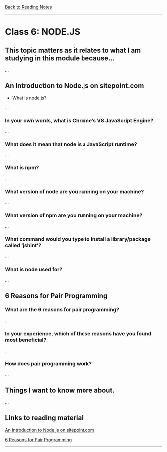 [Back to Reading Notes](./README.md)

---

# Class 6: NODE.JS

## This topic matters as it relates to what I am studying in this module because...

...

## An Introduction to Node.js on sitepoint.com

- What is node.js?

 ...

### In your own words, what is Chrome’s V8 JavaScript Engine?

 ...

### What does it mean that node is a JavaScript runtime?

 ...
 
### What is npm?

 ...

### What version of node are you running on your machine?

 ...

### What version of npm are you running on your machine?

 ...
 
### What command would you type to install a library/package called ‘jshint’?

 ...

### What is node used for?

 ...

## 6 Reasons for Pair Programming

### What are the 6 reasons for pair programming?

 ...

### In your experience, which of these reasons have you found most beneficial?

 ...

### How does pair programming work?

 ...

## Things I want to know more about.

...

## Links to reading material

[An Introduction to Node.js on sitepoint.com](https://www.sitepoint.com/an-introduction-to-node-js/)

[6 Reasons for Pair Programming](https://www.codefellows.org/blog/6-reasons-for-pair-programming/)

---
